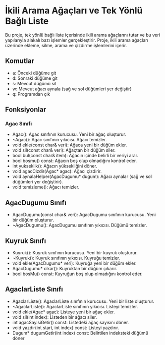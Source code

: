 # İkili Arama Ağaçları ve Tek Yönlü Bağlı Liste
 Bu proje, tek yönlü bağlı liste içerisinde ikili arama ağaçlarını tutar ve bu veri yapılarıyla alakalı bazı işlemler gerçekleştirir. Proje, ikili arama ağaçları üzerinde ekleme, silme, arama ve çizdirme işlemlerini içerir.
 
## Komutlar
* a: Önceki düğüme git
* d: Sonraki düğüme git
* s: Mevcut düğümü sil
* w: Mevcut ağacı aynala (sağ ve sol düğümleri yer değiştir)
* q: Programdan çık

## Fonksiyonlar

### Agac Sınıfı
* Agac(): Agac sınıfının kurucusu. Yeni bir ağaç oluşturur.
* ~Agac(): Agac sınıfının yıkıcısı. Ağacı temizler.
* void ekle(const char& veri): Ağaca yeni bir düğüm ekler.
* void sil(const char& veri): Ağaçtan bir düğüm siler.
* bool bul(const char& item): Ağacın içinde belirli bir veriyi arar.
* bool bosmu() const: Ağacın boş olup olmadığını kontrol eder.
* int yukseklik(): Ağacın yüksekliğini döner.
* void agacCizdir(Agac* agac): Ağacı çizdirir.
* void aynalaHelper(AgacDugumu* dugum): Ağacı aynalar (sağ ve sol düğümleri yer değiştirir).
* void temizleme(): Ağacı temizler.
## AgacDugumu Sınıfı
* AgacDugumu(const char& veri): AgacDugumu sınıfının kurucusu. Yeni bir düğüm oluşturur.
* ~AgacDugumu(): AgacDugumu sınıfının yıkıcısı. Düğümü temizler.
## Kuyruk Sınıfı
* Kuyruk(): Kuyruk sınıfının kurucusu. Yeni bir kuyruk oluşturur.
* ~Kuyruk(): Kuyruk sınıfının yıkıcısı. Kuyruğu temizler.
* void ekle(AgacDugumu* veri): Kuyruğa yeni bir düğüm ekler.
* AgacDugumu* cikar(): Kuyruktan bir düğüm çıkarır.
* bool bosMu() const: Kuyruğun boş olup olmadığını kontrol eder.
## AgaclarListe Sınıfı
* AgaclarListe(): AgaclarListe sınıfının kurucusu. Yeni bir liste oluşturur.
* ~AgaclarListe(): AgaclarListe sınıfının yıkıcısı. Listeyi temizler.
* void ekle(Agac* agac): Listeye yeni bir ağaç ekler.
* void sil(int index): Listeden bir ağacı siler.
* int agacSayisiGetir() const: Listedeki ağaç sayısını döner.
* void yazdir(int start, int index) const: Listeyi yazdırır.
* Dugum* dugumGetir(int index) const: Belirtilen indeksteki düğümü döner
